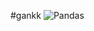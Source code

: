 #gankk
![Pandas](https://img.shields.io/badge/pandas-%23150458.svg?style=for-the-badge&logo=pandas&logoColor=white)
